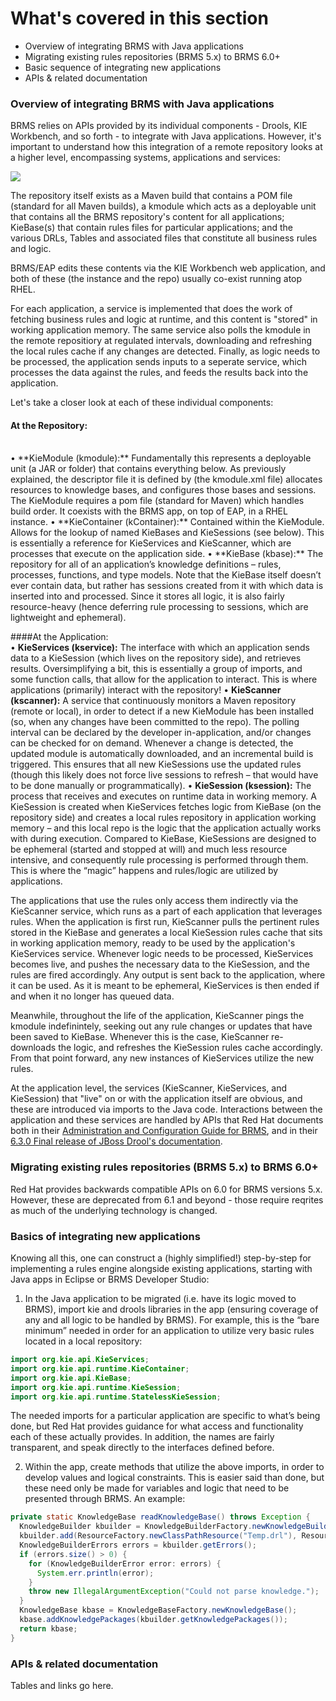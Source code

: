 <!--
{
"name": "part-five-brms-for-application-developers",
"version" : "0.1",
"title" : "Part V: BRMS for application developers",
"description" : "A summary of Red Hat's APIs, and explainers for how an application can integrate with BRMS.",
"homepage" : "https://github.com/outlearn-content/outlearn-modules",
"freshnessDate" : 2015-07-08,
"license" : "CC BY 4.0"
}
-->

<!-- @section -->

# What's covered in this section

* Overview of integrating BRMS with Java applications
* Migrating existing rules repositories (BRMS 5.x) to BRMS 6.0+
* Basic sequence of integrating new applications
* APIs & related documentation


<!-- @section -->

### Overview of integrating BRMS with Java applications

BRMS relies on APIs provided by its individual components - Drools, KIE Workbench, and so forth - to integrate with Java applications. However, it's important to understand how this integration of a remote repository looks at a higher level, encompassing systems, applications and services:

![](https://cloud.githubusercontent.com/assets/15032492/10437076/baedb6b4-70f8-11e5-8f9d-96945a79c536.jpg)

The repository itself exists as a Maven build that contains a POM file (standard for all Maven builds), a kmodule which acts as a deployable unit that contains all the BRMS repository's content for all applications; KieBase(s) that contain rules files for particular applications; and the various DRLs, Tables and associated files that constitute all business rules and logic. 

BRMS/EAP edits these contents via the KIE Workbench web application, and both of these (the instance and the repo) usually co-exist running atop RHEL.

For each application, a service is implemented that does the work of fetching business rules and logic at runtime, and this content is "stored" in working application memory. The same service also polls the kmodule in the remote repositiory at regulated intervals, downloading and refreshing the local rules cache if any changes are detected. Finally, as logic needs to be processed, the application sends inputs to a seperate service, which processes the data against the rules, and feeds the results back into the application.

Let's take a closer look at each of these individual components:

#### At the Repository:
<br />
•	**KieModule (kmodule):** Fundamentally this represents a deployable unit (a JAR or folder) that contains everything below. As previously explained, the descriptor file it is defined by (the kmodule.xml file) allocates resources to knowledge bases, and configures those bases and sessions. The KieModule requires a pom file (standard for Maven) which handles build order. It coexists with the BRMS app, on top of EAP, in a RHEL instance.
•	**KieContainer (kContainer):** Contained within the KieModule. Allows for the lookup of named KieBases and KieSessions (see below). This is essentially a reference for KieServices and KieScanner, which are processes that execute on the application side.
•	**KieBase (kbase):** The repository for all of an application’s knowledge definitions – rules, processes, functions, and type models. Note that the KieBase itself doesn’t ever contain data, but rather has sessions created from it with which data is inserted into and processed. Since it stores all logic, it is also fairly resource-heavy (hence deferring rule processing to sessions, which are lightweight and ephemeral).

####At the Application:
<br />
•	**KieServices (kservice):** The interface with which an application sends data to a KieSession (which lives on the repository side), and retrieves results. Oversimplifying a bit, this is essentially a group of imports, and some function calls, that allow for the application to interact. This is where applications (primarily) interact with the repository!
•	**KieScanner (kscanner):** A service that continuously monitors a Maven repository (remote or local), in order to detect if a new KieModule has been installed (so, when any changes have been committed to the repo). The polling interval can be declared by the developer in-application, and/or changes can be checked for on demand. Whenever a change is detected, the updated module is automatically downloaded, and an incremental build is triggered. This ensures that all new KieSessions use the updated rules (though this likely does not force live sessions to refresh – that would have to be done manually or programmatically).
•	**KieSession (ksession):** The process that receives and executes on runtime data in working memory. A KieSession is created when KieServices fetches logic from KieBase (on the repository side) and creates a local rules repository in application working memory – and this local repo is the logic that the application actually works with during execution.  Compared to KieBase, KieSessions are designed to be ephemeral (started and stopped at will) and much less resource intensive, and consequently rule processing is performed through them. This is where the “magic” happens and rules/logic are utilized by applications.



The applications that use the rules only access them indirectly via the KieScanner service, which runs as a part of each application that leverages rules. When the application is first run, KieScanner pulls the pertinent rules stored in the KieBase and generates a local KieSession rules cache that sits in working application memory, ready to be used by the application's KieServices service. Whenever logic needs to be processed, KieServices becomes live, and pushes the necessary data to the KieSession, and the rules are fired accordingly. Any output is sent back to the application, where it can be used. As it is meant to be ephemeral, KieServices is then ended if and when it no longer has queued data.

Meanwhile, throughout the life of the application, KieScanner pings the kmodule indefinintely, seeking out any rule changes or updates that have been saved to KieBase. Whenever this is the case, KieScanner re-downloads the logic, and refreshes the KieSession rules cache accordingly. From that point forward, any new instances of KieServices utilize the new rules.

At the application level, the services (KieScanner, KieServices, and KieSession) that "live" on or with the application itself are obvious, and these are introduced via imports to the Java code. Interactions between the application and these services are handled by APIs that Red Hat documents both in their [Administration and Configuration Guide for BRMS](https://access.redhat.com/documentation/en-US/Red_Hat_JBoss_BRMS/6.0/pdf/Administration_And_Configuration_Guide/Red_Hat_JBoss_BRMS-6.0-Administration_And_Configuration_Guide-en-US.pdf), and in their [6.3.0 Final release of JBoss Drool's documentation](http://docs.jboss.org/drools/release/6.3.0.Final/drools-docs/html/index.html).

<!-- @section -->

### Migrating existing rules repositories (BRMS 5.x) to BRMS 6.0+

Red Hat provides backwards compatible APIs on 6.0 for BRMS versions 5.x. However, these are deprecated from 6.1 and beyond - those require reqrites as much of the underlying technology is changed.

<!-- @section -->

### Basics of integrating new applications

Knowing all this, one can construct a (highly simplified!) step-by-step for implementing a rules engine alongside existing applications, starting with Java apps in Eclipse or BRMS Developer Studio:

1. In the Java application to be migrated (i.e. have its logic moved to BRMS), import kie and drools libraries in the app (ensuring coverage of any and all logic to be handled by BRMS). For example, this is the “bare minimum” needed in order for an application to utilize very basic rules located in a local repository:

```java
import org.kie.api.KieServices;
import org.kie.api.runtime.KieContainer;
import org.kie.api.KieBase;
import org.kie.api.runtime.KieSession;
import org.kie.api.runtime.StatelessKieSession;
```

The needed imports for a particular application are specific to what’s being done, but Red Hat provides guidance for what access and functionality each of these actually provides. In addition, the names are fairly transparent, and speak directly to the interfaces defined before.

2. Within the app, create methods that utilize the above imports, in order to develop values and logical constraints. This is easier said than done, but these need only be made for variables and logic that need to be presented through BRMS. An example:

```java
private static KnowledgeBase readKnowledgeBase() throws Exception {
  KnowledgeBuilder kbuilder = KnowledgeBuilderFactory.newKnowledgeBuilder();
  kbuilder.add(ResourceFactory.newClassPathResource("Temp.drl"), ResourceType.DRL);
  KnowledgeBuilderErrors errors = kbuilder.getErrors();
  if (errors.size() > 0) {
    for (KnowledgeBuilderError error: errors) {
      System.err.println(error);
    }
    throw new IllegalArgumentException("Could not parse knowledge.");
  }
  KnowledgeBase kbase = KnowledgeBaseFactory.newKnowledgeBase();
  kbase.addKnowledgePackages(kbuilder.getKnowledgePackages());
  return kbase;
}
```

<!-- @section -->

### APIs & related documentation

Tables and links go here.

<!-- @end -->
